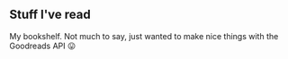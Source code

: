 ## Stuff I've read

My bookshelf. Not much to say, just wanted to make nice things with the Goodreads API 😛
